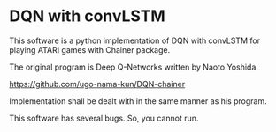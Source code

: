 # DQN with convLSTM

This software is a python implementation of DQN with convLSTM for playing ATARI games with Chainer package.

The original program is Deep Q-Networks written by Naoto Yoshida.

https://github.com/ugo-nama-kun/DQN-chainer

Implementation shall be dealt with in the same manner as his program.

This software has several bugs. So, you cannot run.